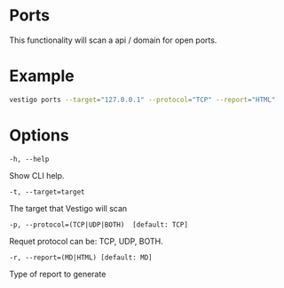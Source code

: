 # Ports

This functionality will scan a api / domain for open ports.

# Example

```bash
vestigo ports --target="127.0.0.1" --protocol="TCP" --report="HTML"
```

# Options

```
-h, --help
```
Show CLI help.

```
-t, --target=target
```
The target that Vestigo will scan

```
-p, --protocol=(TCP|UDP|BOTH)  [default: TCP]
```
Requet protocol can be: TCP, UDP, BOTH.

```
-r, --report=(MD|HTML) [default: MD]
```
Type of report to generate